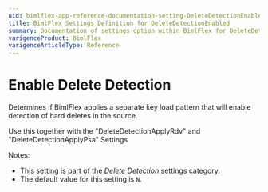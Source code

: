 ```yaml
---
uid: bimlflex-app-reference-documentation-setting-DeleteDetectionEnabled
title: BimlFlex Settings Definition for DeleteDetectionEnabled
summary: Documentation of settings option within BimlFlex for DeleteDetectionEnabled
varigenceProduct: BimlFlex
varigenceArticleType: Reference
---
```


# Enable Delete Detection

Determines if BimlFlex applies a separate key load pattern that will enable detection of hard deletes in the source.

Use this together with the "DeleteDetectionApplyRdv" and "DeleteDetectionApplyPsa" Settings

Notes:

* This setting is part of the *Delete Detection* settings category.
* The default value for this setting is `N`.
